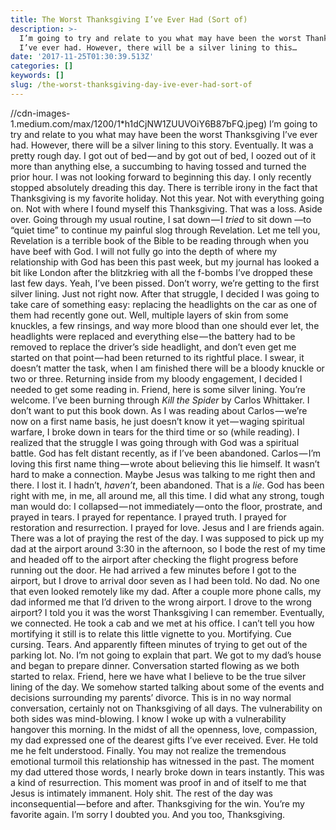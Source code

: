 ```yaml
---
title: The Worst Thanksgiving I’ve Ever Had (Sort of)
description: >-
  I’m going to try and relate to you what may have been the worst Thanksgiving
  I’ve ever had. However, there will be a silver lining to this…
date: '2017-11-25T01:30:39.513Z'
categories: []
keywords: []
slug: /the-worst-thanksgiving-day-ive-ever-had-sort-of
---
```

//cdn-images-1.medium.com/max/1200/1*h1dCjNW1ZUUVOiY6B87bFQ.jpeg)
I’m going to try and relate to you what may have been the worst Thanksgiving I’ve ever had. However, there will be a silver lining to this story. Eventually. It was a pretty rough day.
I got out of bed — and by got out of bed, I oozed out of it more than anything else, a succumbing to having tossed and turned the prior hour. I was not looking forward to beginning this day. I only recently stopped absolutely dreading this day.
There is terrible irony in the fact that Thanksgiving is my favorite holiday. Not this year. Not with everything going on. Not with where I found myself this Thanksgiving. That was a loss. Aside over.
Going through my usual routine, I sat down — I _tried_ to sit down —to “quiet time” to continue my painful slog through Revelation. Let me tell you, Revelation is a terrible book of the Bible to be reading through when you have beef with God.
I will not fully go into the depth of where my relationship with God has been this past week, but my journal has looked a bit like London after the blitzkrieg with all the f-bombs I’ve dropped these last few days. Yeah, I’ve been pissed. Don’t worry, we’re getting to the first silver lining. Just not right now.
After that struggle, I decided I was going to take care of something easy: replacing the headlights on the car as one of them had recently gone out. Well, multiple layers of skin from some knuckles, a few rinsings, and way more blood than one should ever let, the headlights were replaced and everything else — the battery had to be removed to replace the driver’s side headlight, and don’t even get me started on that point — had been returned to its rightful place. I swear, it doesn’t matter the task, when I am finished there will be a bloody knuckle or two or three.
Returning inside from my bloody engagement, I decided I needed to get some reading in. Friend, here is some silver lining. You’re welcome. I’ve been burning through _Kill the Spider_ by Carlos Whittaker. I don’t want to put this book down. As I was reading about Carlos — we’re now on a first name basis, he just doesn’t know it yet — waging spiritual warfare, I broke down in tears for the third time or so (while reading). I realized that the struggle I was going through with God was a spiritual battle.
God has felt distant recently, as if I’ve been abandoned. Carlos — I’m loving this first name thing — wrote about believing this lie himself. It wasn’t hard to make a connection. Maybe Jesus was talking to me right then and there. I lost it. I hadn’t, _haven’t_, been abandoned. That is a _lie_. God has been right with me, in me, all around me, all this time. I did what any strong, tough man would do: I collapsed — not immediately — onto the floor, prostrate, and prayed in tears. I prayed for repentance. I prayed truth. I prayed for restoration and resurrection. I prayed for love. Jesus and I are friends again. There was a lot of praying the rest of the day.
I was supposed to pick up my dad at the airport around 3:30 in the afternoon, so I bode the rest of my time and headed off to the airport after checking the flight progress before running out the door.
He had arrived a few minutes before I got to the airport, but I drove to arrival door seven as I had been told. No dad. No one that even looked remotely like my dad. After a couple more phone calls, my dad informed me that I’d driven to the wrong airport. I drove to the wrong airport? I told you it was the worst Thanksgiving I can remember. Eventually, we connected. He took a cab and we met at his office.
I can’t tell you how mortifying it still is to relate this little vignette to you. Mortifying. Cue cursing. Tears. And apparently fifteen minutes of trying to get out of the parking lot. No. I’m not going to explain that part.
We got to my dad’s house and began to prepare dinner. Conversation started flowing as we both started to relax. Friend, here we have what I believe to be the true silver lining of the day. We somehow started talking about some of the events and decisions surrounding my parents’ divorce. This is in no way normal conversation, certainly not on Thanksgiving of all days. The vulnerability on both sides was mind-blowing. I know I woke up with a vulnerability hangover this morning.
In the midst of all the openness, love, compassion, my dad expressed one of the dearest gifts I’ve ever received. Ever. He told me he felt understood. Finally. You may not realize the tremendous emotional turmoil this relationship has witnessed in the past. The moment my dad uttered those words, I nearly broke down in tears instantly. This was a kind of resurrection. This moment was proof in and of itself to me that Jesus is intimately immanent. Holy shit.
The rest of the day was inconsequential — before and after. Thanksgiving for the win. You’re my favorite again. I’m sorry I doubted you. And you too, Thanksgiving.
